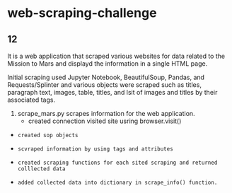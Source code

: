# web-scraping-challenge
## 12

It is a web application that scraped various websites for data related to the Mission to Mars and displayd the information in a single HTML page. 

Initial scraping used Jupyter Notebook, BeautifulSoup, Pandas, and Requests/Splinter and various objects were scraped such as titles, paragraph text, images, table, titles, and lsit of images and titles by their associated tags. 

1. scrape_mars.py scrapes information for the web application. 
    * created connection
 visited site usring browser.visit()
*     created sop objects
*     scvraped information by using tags and attributes
*     created scraping functions for each sited scraping and returned colllected data
*     added collected data into dictionary in scrape_info() function. 
   
